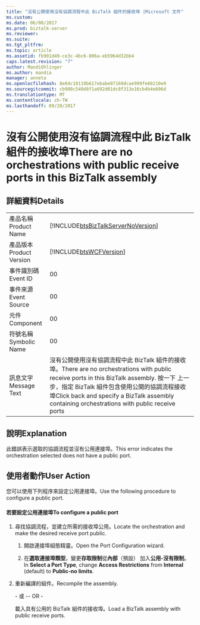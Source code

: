 ```yaml
---
title: "沒有公開使用沒有協調流程中此 BizTalk 組件的接收埠 |Microsoft 文件"
ms.custom: 
ms.date: 06/08/2017
ms.prod: biztalk-server
ms.reviewer: 
ms.suite: 
ms.tgt_pltfrm: 
ms.topic: article
ms.assetid: fb901d49-ce3c-4bc6-806a-eb5964d32bb4
caps.latest.revision: "7"
author: MandiOhlinger
ms.author: mandia
manager: anneta
ms.openlocfilehash: 8e04c10119b617ebabe07169dcae999fe60210e0
ms.sourcegitcommit: cb908c540d8f1a692d01dc8f313e16cb4b4e696d
ms.translationtype: MT
ms.contentlocale: zh-TW
ms.lasthandoff: 09/20/2017
---
```

# <a name="there-are-no-orchestrations-with-public-receive-ports-in-this-biztalk-assembly"></a><span data-ttu-id="82936-102">沒有公開使用沒有協調流程中此 BizTalk 組件的接收埠</span><span class="sxs-lookup"><span data-stu-id="82936-102">There are no orchestrations with public receive ports in this BizTalk assembly</span></span>
## <a name="details"></a><span data-ttu-id="82936-103">詳細資料</span><span class="sxs-lookup"><span data-stu-id="82936-103">Details</span></span>  
  
|||  
|-|-|  
|<span data-ttu-id="82936-104">產品名稱</span><span class="sxs-lookup"><span data-stu-id="82936-104">Product Name</span></span>|[!INCLUDE[btsBizTalkServerNoVersion](../includes/btsbiztalkservernoversion-md.md)]|  
|<span data-ttu-id="82936-105">產品版本</span><span class="sxs-lookup"><span data-stu-id="82936-105">Product Version</span></span>|[!INCLUDE[btsWCFVersion](../includes/btswcfversion-md.md)]|  
|<span data-ttu-id="82936-106">事件識別碼</span><span class="sxs-lookup"><span data-stu-id="82936-106">Event ID</span></span>|<span data-ttu-id="82936-107">0</span><span class="sxs-lookup"><span data-stu-id="82936-107">0</span></span>|  
|<span data-ttu-id="82936-108">事件來源</span><span class="sxs-lookup"><span data-stu-id="82936-108">Event Source</span></span>|<span data-ttu-id="82936-109">0</span><span class="sxs-lookup"><span data-stu-id="82936-109">0</span></span>|  
|<span data-ttu-id="82936-110">元件</span><span class="sxs-lookup"><span data-stu-id="82936-110">Component</span></span>|<span data-ttu-id="82936-111">0</span><span class="sxs-lookup"><span data-stu-id="82936-111">0</span></span>|  
|<span data-ttu-id="82936-112">符號名稱</span><span class="sxs-lookup"><span data-stu-id="82936-112">Symbolic Name</span></span>|<span data-ttu-id="82936-113">0</span><span class="sxs-lookup"><span data-stu-id="82936-113">0</span></span>|  
|<span data-ttu-id="82936-114">訊息文字</span><span class="sxs-lookup"><span data-stu-id="82936-114">Message Text</span></span>|<span data-ttu-id="82936-115">沒有公開使用沒有協調流程中此 BizTalk 組件的接收埠。</span><span class="sxs-lookup"><span data-stu-id="82936-115">There are no orchestrations with public receive ports in this BizTalk assembly.</span></span> <span data-ttu-id="82936-116">按一下 上一步，指定 BizTalk 組件包含使用公開的協調流程接收埠</span><span class="sxs-lookup"><span data-stu-id="82936-116">Click back and specify a BizTalk assembly containing orchestrations with public receive ports</span></span>|  
  
## <a name="explanation"></a><span data-ttu-id="82936-117">說明</span><span class="sxs-lookup"><span data-stu-id="82936-117">Explanation</span></span>  
 <span data-ttu-id="82936-118">此錯誤表示選取的協調流程並沒有公用連接埠。</span><span class="sxs-lookup"><span data-stu-id="82936-118">This error indicates the orchestration selected does not have a public port.</span></span>  
  
## <a name="user-action"></a><span data-ttu-id="82936-119">使用者動作</span><span class="sxs-lookup"><span data-stu-id="82936-119">User Action</span></span>  
 <span data-ttu-id="82936-120">您可以使用下列程序來設定公用連接埠。</span><span class="sxs-lookup"><span data-stu-id="82936-120">Use the following procedure to configure a public port.</span></span>  
  
#### <a name="to-configure-a-public-port"></a><span data-ttu-id="82936-121">若要設定公用連接埠</span><span class="sxs-lookup"><span data-stu-id="82936-121">To configure a public port</span></span>  
  
1.  <span data-ttu-id="82936-122">尋找協調流程，並建立所需的接收埠公用。</span><span class="sxs-lookup"><span data-stu-id="82936-122">Locate the orchestration and make the desired receive port public.</span></span>  
  
    1.  <span data-ttu-id="82936-123">開啟連接埠組態精靈。</span><span class="sxs-lookup"><span data-stu-id="82936-123">Open the Port Configuration wizard.</span></span>  
  
    2.  <span data-ttu-id="82936-124">在**選取連接埠類型**，變更**存取限制**從**內部**（預設） 加入**公用-沒有限制**。</span><span class="sxs-lookup"><span data-stu-id="82936-124">In **Select a Port Type**, change **Access Restrictions** from **Internal** (default) to **Public-no limits**.</span></span>  
  
2.  <span data-ttu-id="82936-125">重新編譯的組件。</span><span class="sxs-lookup"><span data-stu-id="82936-125">Recompile the assembly.</span></span>  
  
     <span data-ttu-id="82936-126">\- 或 -</span><span class="sxs-lookup"><span data-stu-id="82936-126">\- OR -</span></span>  
  
     <span data-ttu-id="82936-127">載入具有公用的 BizTalk 組件的接收埠。</span><span class="sxs-lookup"><span data-stu-id="82936-127">Load a BizTalk assembly with public receive ports.</span></span>